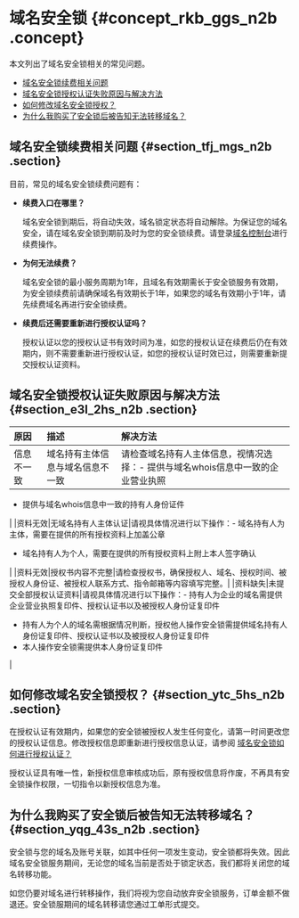 # 域名安全锁 {#concept_rkb_ggs_n2b .concept}

本文列出了域名安全锁相关的常见问题。

-   [域名安全锁续费相关问题](#section_tfj_mgs_n2b)
-   [域名安全锁授权认证失败原因与解决方法](#section_e3l_2hs_n2b)
-   [如何修改域名安全锁授权？](#section_ytc_5hs_n2b)
-   [为什么我购买了安全锁后被告知无法转移域名？](#section_yqg_43s_n2b)

## 域名安全锁续费相关问题 {#section_tfj_mgs_n2b .section}

目前，常见的域名安全锁续费问题有：

-   **续费入口在哪里？**

    域名安全锁到期后，将自动失效，域名锁定状态将自动解除。为保证您的域名安全，请在域名安全锁到期前及时为您的安全锁续费。请登录[域名控制台](https://dc.console.aliyun.com/)进行续费操作。

-   **为何无法续费？**

    域名安全锁的最小服务周期为1年，且域名有效期需长于安全锁服务有效期，为安全锁续费前请确保域名有效期长于1年，如果您的域名有效期小于1年，请先续费域名再进行安全锁续费。

-   **续费后还需要重新进行授权认证吗？**

    授权认证以您的授权认证书有效时间为准，如您的授权认证在续费后仍在有效期内，则不需要重新进行授权认证，如您的授权认证时效已过，则需要重新提交授权认证资料。


## 域名安全锁授权认证失败原因与解决方法 {#section_e3l_2hs_n2b .section}

|原因|描述|解决方法|
|:-|:-|:---|
|信息不一致|域名持有主体信息与域名信息不一致|请检查域名持有人主体信息，视情况选择：-   提供与域名whois信息中一致的企业营业执照
-   提供与域名whois信息中一致的持有人身份证件

|
|资料无效|无域名持有人主体认证|请视具体情况进行以下操作：-   域名持有人为主体，需要在提供的所有授权资料上加盖公章
-   域名持有人为个人，需要在提供的所有授权资料上附上本人签字确认

|
|资料无效|授权书内容不完整|请检查授权书，确保授权人、域名、授权时间、被授权人身份证、被授权人联系方式、指令邮箱等内容填写完整。|
|资料缺失|未提交全部授权认证资料|请视具体情况进行以下操作：-   持有人为企业的域名需提供企业营业执照复印件、授权认证书以及被授权人身份证复印件
-   持有人为个人的域名需根据情况判断，授权他人操作安全锁需提供域名持有人身份证复印件、授权认证书以及被授权人身份证复印件
-   本人操作安全锁需提供本人身份证复印件

|

## 如何修改域名安全锁授权？ {#section_ytc_5hs_n2b .section}

在授权认证有效期内，如果您的安全锁被授权人发生任何变化，请第一时间更改您的授权认证信息。修改授权信息即重新进行授权信息认证，请参阅 [域名安全锁如何进行授权认证？](../../../../cn.zh-CN/用户指南/域名安全/使用域名安全锁（注册局锁）.md#section_wpw_nds_n2b)

授权认证具有唯一性，新授权信息审核成功后，原有授权信息将作废，不再具有安全锁操作权限，一切指令以新授权信息为准。

## 为什么我购买了安全锁后被告知无法转移域名？ {#section_yqg_43s_n2b .section}

安全锁与您的域名及账号关联，如其中任何一项发生变动，安全锁都将失效。因此域名安全锁服务期间，无论您的域名当前是否处于锁定状态，我们都将关闭您的域名转移功能。

如您仍要对域名进行转移操作，我们将视为您自动放弃安全锁服务，订单金额不做退还。安全锁服期间的域名转移请您通过工单形式提交。

